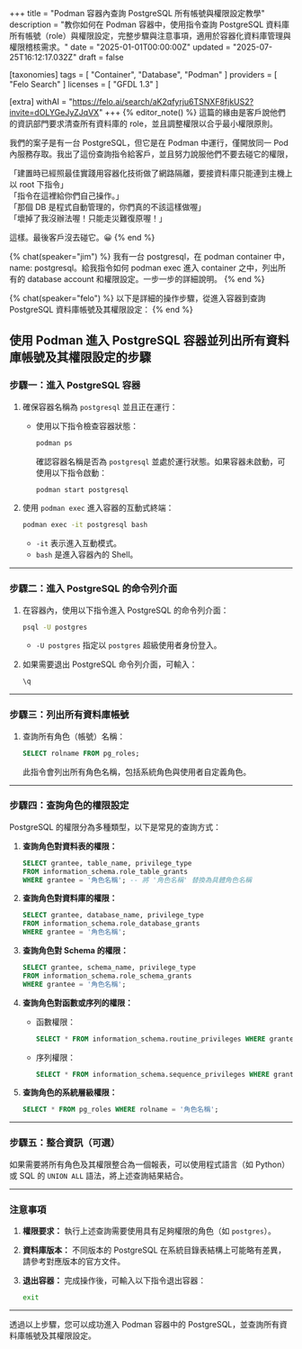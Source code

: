 +++
title = "Podman 容器內查詢 PostgreSQL 所有帳號與權限設定教學"
description = "教你如何在 Podman 容器中，使用指令查詢 PostgreSQL 資料庫所有帳號（role）與權限設定，完整步驟與注意事項，適用於容器化資料庫管理與權限稽核需求。"
date = "2025-01-01T00:00:00Z"
updated = "2025-07-25T16:12:17.032Z"
draft = false

[taxonomies]
tags = [ "Container", "Database", "Podman" ]
providers = [ "Felo Search" ]
licenses = [ "GFDL 1.3" ]

[extra]
withAI = "<https://felo.ai/search/aK2qfyrju6TSNXF8fjkUS2?invite=dOLYGeJyZJqVX>"
+++
{% editor_note() %}
這篇的緣由是客戶說他們的資訊部門要求清查所有資料庫的 role，並且調整權限以合乎最小權限原則。

我們的案子是有一台 PostgreSQL，但它是在 Podman 中運行，僅開放同一 Pod 內服務存取。我出了這份查詢指令給客戶，並且努力說服他們不要去碰它的權限，

「建置時已經照最佳實踐用容器化技術做了網路隔離，要接資料庫只能連到主機上以 root 下指令」  
「指令在這裡給你們自己操作。」  
「那個 DB 是程式自動管理的，你們真的不該這樣做喔」  
「壞掉了我沒辦法喔！只能走災難復原喔！」

這樣。最後客戶沒去碰它。😀
{% end %}

{% chat(speaker="jim") %}
我有一台 postgresql，在 podman container 中，name: postgresql。給我指令如何 podman exec 進入 container 之中，列出所有的 database account 和權限設定。一步一步的詳細說明。
{% end %}

{% chat(speaker="felo") %}
以下是詳細的操作步驟，從進入容器到查詢 PostgreSQL 資料庫帳號及其權限設定：
{% end %}

## 使用 Podman 進入 PostgreSQL 容器並列出所有資料庫帳號及其權限設定的步驟

### **步驟一：進入 PostgreSQL 容器**

1. 確保容器名稱為 `postgresql` 並且正在運行：
   - 使用以下指令檢查容器狀態：

     ```bash
     podman ps
     ```

     確認容器名稱是否為 `postgresql` 並處於運行狀態。如果容器未啟動，可使用以下指令啟動：

     ```bash
     podman start postgresql
     ```

2. 使用 `podman exec` 進入容器的互動式終端：

   ```bash
   podman exec -it postgresql bash
   ```

   - `-it` 表示進入互動模式。
   - `bash` 是進入容器內的 Shell。

---

### **步驟二：進入 PostgreSQL 的命令列介面**

1. 在容器內，使用以下指令進入 PostgreSQL 的命令列介面：

   ```bash
   psql -U postgres
   ```

   - `-U postgres` 指定以 `postgres` 超級使用者身份登入。

2. 如果需要退出 PostgreSQL 命令列介面，可輸入：

   ```bash
   \q
   ```

---

### **步驟三：列出所有資料庫帳號**

1. 查詢所有角色（帳號）名稱：

   ```sql
   SELECT rolname FROM pg_roles;
   ```

   此指令會列出所有角色名稱，包括系統角色與使用者自定義角色。

---

### **步驟四：查詢角色的權限設定**

PostgreSQL 的權限分為多種類型，以下是常見的查詢方式：

1. **查詢角色對資料表的權限：**

   ```sql
   SELECT grantee, table_name, privilege_type
   FROM information_schema.role_table_grants
   WHERE grantee = '角色名稱'; -- 將 '角色名稱' 替換為具體角色名稱
   ```

2. **查詢角色對資料庫的權限：**

   ```sql
   SELECT grantee, database_name, privilege_type
   FROM information_schema.role_database_grants
   WHERE grantee = '角色名稱';
   ```

3. **查詢角色對 Schema 的權限：**

   ```sql
   SELECT grantee, schema_name, privilege_type
   FROM information_schema.role_schema_grants
   WHERE grantee = '角色名稱';
   ```

4. **查詢角色對函數或序列的權限：**
   - 函數權限：

     ```sql
     SELECT * FROM information_schema.routine_privileges WHERE grantee = '角色名稱';
     ```

   - 序列權限：

     ```sql
     SELECT * FROM information_schema.sequence_privileges WHERE grantee = '角色名稱';
     ```

5. **查詢角色的系統層級權限：**

   ```sql
   SELECT * FROM pg_roles WHERE rolname = '角色名稱';
   ```

---

### **步驟五：整合資訊（可選）**

如果需要將所有角色及其權限整合為一個報表，可以使用程式語言（如 Python）或 SQL 的 `UNION ALL` 語法，將上述查詢結果結合。

---

### **注意事項**

1. **權限要求：** 執行上述查詢需要使用具有足夠權限的角色（如 `postgres`）。
2. **資料庫版本：** 不同版本的 PostgreSQL 在系統目錄表結構上可能略有差異，請參考對應版本的官方文件。
3. **退出容器：** 完成操作後，可輸入以下指令退出容器：

   ```bash
   exit
   ```

---

透過以上步驟，您可以成功進入 Podman 容器中的 PostgreSQL，並查詢所有資料庫帳號及其權限設定。
